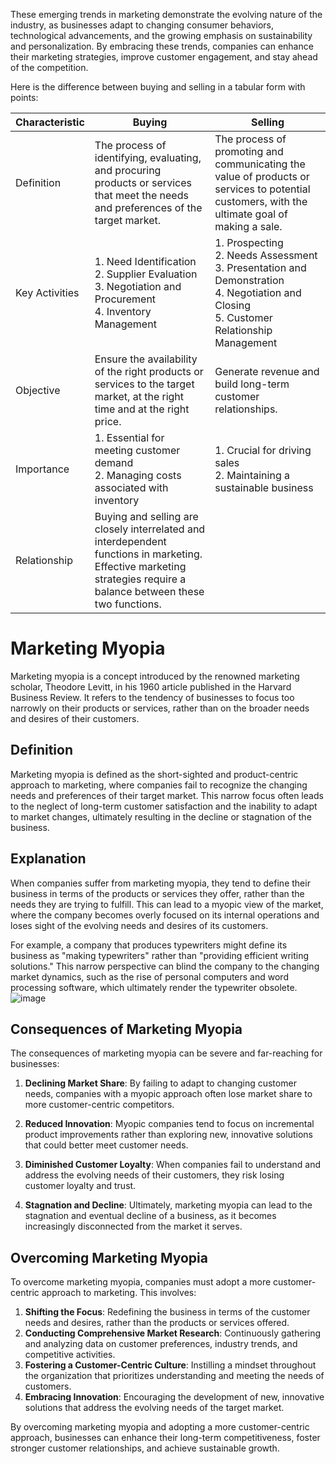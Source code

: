 These emerging trends in marketing demonstrate the evolving nature of the industry, as businesses adapt to changing consumer behaviors, technological advancements, and the growing emphasis on sustainability and personalization. By embracing these trends, companies can enhance their marketing strategies, improve customer engagement, and stay ahead of the competition.

Here is the difference between buying and selling in a tabular form with points:

| Characteristic | Buying | Selling |
| --- | --- | --- |
| Definition | The process of identifying, evaluating, and procuring products or services that meet the needs and preferences of the target market. | The process of promoting and communicating the value of products or services to potential customers, with the ultimate goal of making a sale. |
| Key Activities | 1. Need Identification<br>2. Supplier Evaluation<br>3. Negotiation and Procurement<br>4. Inventory Management | 1. Prospecting<br>2. Needs Assessment<br>3. Presentation and Demonstration<br>4. Negotiation and Closing<br>5. Customer Relationship Management |
| Objective | Ensure the availability of the right products or services to the target market, at the right time and at the right price. | Generate revenue and build long-term customer relationships. |
| Importance | 1. Essential for meeting customer demand<br>2. Managing costs associated with inventory | 1. Crucial for driving sales<br>2. Maintaining a sustainable business |
| Relationship | Buying and selling are closely interrelated and interdependent functions in marketing. Effective marketing strategies require a balance between these two functions. |

# Marketing Myopia

Marketing myopia is a concept introduced by the renowned marketing scholar, Theodore Levitt, in his 1960 article published in the Harvard Business Review. It refers to the tendency of businesses to focus too narrowly on their products or services, rather than on the broader needs and desires of their customers.

## Definition
Marketing myopia is defined as the short-sighted and product-centric approach to marketing, where companies fail to recognize the changing needs and preferences of their target market. This narrow focus often leads to the neglect of long-term customer satisfaction and the inability to adapt to market changes, ultimately resulting in the decline or stagnation of the business.

## Explanation
When companies suffer from marketing myopia, they tend to define their business in terms of the products or services they offer, rather than the needs they are trying to fulfill. This can lead to a myopic view of the market, where the company becomes overly focused on its internal operations and loses sight of the evolving needs and desires of its customers.

For example, a company that produces typewriters might define its business as "making typewriters" rather than "providing efficient writing solutions." This narrow perspective can blind the company to the changing market dynamics, such as the rise of personal computers and word processing software, which ultimately render the typewriter obsolete.
![image](https://github.com/Collegehive/Aims_notes/assets/159722383/5eb04d02-b5bd-41f5-b4d8-d51d806f539c)
## Consequences of Marketing Myopia
The consequences of marketing myopia can be severe and far-reaching for businesses:

1. **Declining Market Share**: By failing to adapt to changing customer needs, companies with a myopic approach often lose market share to more customer-centric competitors.

2. **Reduced Innovation**: Myopic companies tend to focus on incremental product improvements rather than exploring new, innovative solutions that could better meet customer needs.

3. **Diminished Customer Loyalty**: When companies fail to understand and address the evolving needs of their customers, they risk losing customer loyalty and trust.

4. **Stagnation and Decline**: Ultimately, marketing myopia can lead to the stagnation and eventual decline of a business, as it becomes increasingly disconnected from the market it serves.

## Overcoming Marketing Myopia
To overcome marketing myopia, companies must adopt a more customer-centric approach to marketing. This involves:

1. **Shifting the Focus**: Redefining the business in terms of the customer needs and desires, rather than the products or services offered.
2. **Conducting Comprehensive Market Research**: Continuously gathering and analyzing data on customer preferences, industry trends, and competitive activities.
3. **Fostering a Customer-Centric Culture**: Instilling a mindset throughout the organization that prioritizes understanding and meeting the needs of customers.
4. **Embracing Innovation**: Encouraging the development of new, innovative solutions that address the evolving needs of the target market.

By overcoming marketing myopia and adopting a more customer-centric approach, businesses can enhance their long-term competitiveness, foster stronger customer relationships, and achieve sustainable growth.
